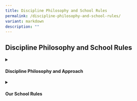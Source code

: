 ```yaml
---
title: Discipline Philosophy and School Rules
permalink: /discipline-philosophy-and-school-rules/
variant: markdown
description: ""
---
```

<h2>Discipline Philosophy and School Rules</h2>
<details class="isomer-details">
<summary><h4>Discipline Philosophy and Approach</h4>
	</summary><h5>Framework:</h5>
<img style="width: 30%" height="auto" width="30%" alt="School Uniform" src="/images/Discipline/Discipline_Framework.jpg"><br>
At the core of the framework, the balance symbolises equilibrium and fairness, suggesting the careful weighing of disciplinary actions with empathy and consideration for individual circumstances. This communicates the idea of maintaining discipline while also showing care and empathy towards those involved. It reinforces the concept of discipline not merely as enforcement but as a supportive and nurturing process. 
<h5>Philosophy:</h5>
AGPS believes that discipline should not focus on consequences, but about fostering a positive learning environment where all students can thrive. We embrace the concept of "Discipline with CARE," which emphasises guidance, support, and the development of self-regulation skills. This philosophy is grounded in the acronym CARE, with restorative practices integrated throughout:<br><br>
•	Compassion: We approach students with empathy and understanding, recognizing that behavior can stem from a variety of factors. We utilise restorative practices to create a safe space for students to express their feelings and perspectives when addressing misconduct.<br><br>
•	Accountability: We hold students accountable for their actions in a way that promotes reflection and growth. This may involve restorative practices like conferencing or circles, where students can take ownership of their behavior and the impact it had on others.<br><br>
• Respect: We treat all members of our school community with respect, fostering positive relationships and a sense of belonging. Restorative practices, like mediation, encourage respectful dialogue and help rebuild trust after conflict.<br><br>
•	Empowerment: We empower students to make positive choices and develop the skills necessary for self-discipline. Restorative practices provide opportunities for students to learn from their mistakes, repair harm caused, and contribute to solutions.
<h5>Approach:</h5>
Our school-wide discipline approach focuses on Prevention, Intervention, and Restoration, with restorative practices woven into the process:<br><br>
•	Prevention: We actively promote a positive school climate through clear expectations, positive reinforcement, and student well-being programmes. Our school-wide approach to enhancing student well-being is further strengthened by a positive education framework developed by Noble &amp; McGrath, known as the P.R.O.S.P.E.R framework. This framework empowers students to make positive choices and thrive both academically and personally. <br><br>
•	Intervention: We enforce discipline consistently, ensuring fairness. When misconduct occurs, we prioritise restorative practices as our primary intervention strategy.  Teachers will facilitate conferences or mediations.  This allows students to directly address the harm caused, identify underlying issues that may have contributed to the behavior, and collaboratively develop a plan to address the misconduct.  This approach ensures we promptly address inappropriate behavior while also promoting empathy, accountability, and sustainable positive change. The focus is on helping students develop self-discipline and good character. <br><br>
•	Restoration: Restorative practices remain central even when implementing consequences. Consequences may still be necessary, but they will be chosen with a restorative lens, such as Behavioural Corrective Duty (BCD) or Reflection Time (RT) that contribute to repairing the harm. * Students may be required to participate in conferences or mediation to understand the impact of their actions and contribute to repairing the harm caused. Teachers will work with students to replace inappropriate behaviors with prosocial ones and restore relationships with those impacted by their actions. <br><br>
<small>*Disciplinary consequences such as suspension and caning are considered in combination or separately, depending on the circumstances of each case.</small>
</details>
<details class="isomer-details">
<summary><h4>Our School Rules</h4>
</summary>

**1. General Conduct**

	Students are expected to:
* Exhibit the **A.N.C.H.O.R.** values - Agility, iNtegrity, Care, Humility, Optimism and Resilience<br>
* Be polite and well-behaved in and outside of school.<br>
* Greet all members of Anchor Green Primary School community – teachers, non-teaching staff, parents and visitors politely.<br>
* Move quietly in an orderly manner when moving around the school.<br>
* Handle all school equipment and property with care.
* Keep the classrooms and school premises clean
* Observe safety guidelines and behave in a safe manner

**2. Attendance and Punctuality**<br>
* Daily attendance is compulsory.
* Please do not send your child to school if he/she is unwell and please call the school to inform his/her Form teacher of your child’s absence.
* Absenteeism must be covered by a Medical Certificate from a doctor OR a letter with a valid supporting document.
* A valid Medical Certificate, from a clinic registered with the Singapore Medical Council, must be submitted to your child’s/ward’s Form Teacher if he/she has missed any scheduled assessments, when he/she returns to school.
* An automated message will be sent to the student’s parent/guardian should a student be absent from school and if the student’s parent/guardian has not updated the school on the student’s absence.
* Please contact the school’s General Office, as soon as possible, upon receiving the message to update the school on the reason for your child’s/ward’s absence and provide the relevant supporting document (e.g. MC) when your child/ward returns to school.
* Students are to report at the assembly venue for flag raising by 7.20 am.
* Students who arrive at the assembly area after 7.30am will be marked as ‘Late’.
* Students are to participate and be punctual for school and all designated school activities.
* Students must complete the full school term. Prolonged and frequent absence from school will hamper a child’s learning and development. In addition, this may have an impact on his/her Holistic Development Profile (HDP) Report unless the absence is due to valid reason(s) (e.g. Medical Leave).
* Students’ Holistic Development Profile (HDP) and Conduct Grade (CG) report will also be affected should he/ she not adhere to the above-mentioned rules relating to attendance and punctuality.

**3. Assembly/Pledge Taking**<br>
* Students who are Singapore Citizens must sing the National Anthem and recite the Pledge. Students will recite the Pledge with their right fist over their heart.
* All students are required to sing the school song.
* Students are to observe all the commands for assembly without fidgeting.
* It is mandatory for all students to uphold the integrity of the flag raising ceremony.

**4. Classroom Conduct**<br>
* Students are required to stand and greet the teachers before and after lessons.
* No food and sweet drinks are to be consumed in the classroom except during the prescribed snack time. Only plain water is allowed to be consumed in class.
* All students will proceed to the canteen during recess.  They are not to stay in the classroom.
* Students will require the teacher’s permission before stepping out of the classroom.

**5. Attire and Appearance**<br>
* Students should be properly and neatly attired.  They must wear the prescribed school uniform and no modification to the uniform is allowed.
* Sweaters may be worn only when the weather is cold (e.g. on rainy days in the morning). Should there be extenuating circumstances, the school can consider the request on a case-by-case basis.
* Students are allowed to wear their PE attire on days they have PE lessons and/or Co-Curricular Activities. (Refer to page 9 of the student’s diary for the examples.)
<table style="minWidth: 50px">
<colgroup>
<col>
<col>
</colgroup>
<tbody>
<tr>
<td rowspan="1" colspan="1">
<p><strong>Hair</strong>
</p>
</td>
<td rowspan="1" colspan="1">
<p><strong><u>Fringe</u></strong>
<br>- Fringe must be neat and kept above the eyebrows (for both and girls)
<br>- Long fringe must be pinned up (for girls)
<br><strong><u>Length</u></strong>
<br>- Long hair (below the collar) must be tied up and plaited neatly (for
girls)
<br>- Hair must be kept short and neat (for boys)
<br>- Fanciful hairstyle is not allowed
<br><strong><u>Facial Hair</u></strong>
<br>- Facial hair such as moustache and beard not allowed
<br><strong><u>Grooming</u></strong>
<br>- Hair must not be tinted or dyed (for girls)
<br>- Hair must not be tinted, dyed or spiked (for boys)
<br><strong><u>Hair Accessories</u></strong><u> </u>
<br>- All hair accessories must be black or navy blue and not jeweled. (girls)</p>
</td>
</tr>
<tr>
<td rowspan="1" colspan="1">
<p><strong>Attire</strong>
</p>
</td>
<td rowspan="1" colspan="1">
<p><strong><u>Uniform / PE Attire</u></strong>
<br>- School uniform must be of appropriate size
<br>- Shorts and skirts must be of knee length
<br>- Students are not required to tuck-in their School Uniform and PE Polo
T-Shirt.
<br><strong><u>Socks</u></strong>
<br>- Ankle socks are not allowed
<br>- Socks should be above ankle length
<br><strong><u>Shoes </u></strong>
<br>- Black canvas shoes.
<br>- No sports shoes except on CCA days after Curriculum hours or when pupil
is participating in competitions
<br>- Slip-ons are not allowed
<br><strong><u>Name Tag</u></strong>
<br>- Name tag should be ironed / sewn on the left side of the school uniform
and PE T-shirt and above the school logo</p>
</td>
</tr>
<tr>
<td rowspan="1" colspan="1">
<p><strong>Accessories</strong>
</p>
</td>
<td rowspan="1" colspan="1">
<p>- Only small black or dark blue ear studs are allowed - for female students
only.
<br>- Colourful and/or multiple ear studs are not allowed.
<br>- Students are not allowed to wear wrist or friendship bands, jewellery
or accessories of any kind to school for uniformity and safety reasons</p>
</td>
</tr>
<tr>
<td rowspan="1" colspan="1">
<p><strong>Nails</strong>
</p>
</td>
<td rowspan="1" colspan="1">
<p>- Nails must be kept short and clean
<br>- No nail polish is allowed</p>
</td>
</tr>
</tbody>
</table>
<strong>School Uniform</strong>
<div class="isomer-image-wrapper">
<img style="width: 50%" height="auto" width="50%" alt="School Uniform" src="/images/Discipline/School_Uniform.jpg">
<strong>PE Uniform</strong>
<div class="isomer-image-wrapper">
<img style="width: 50%" height="auto" width="50%" alt="School Uniform" src="/images/Discipline/PE_Uniform.jpg">

**6. Permission to leave school/country during Curriculum/Term Time**<br>
* Students must refrain from travelling or leaving the country during the school term. For urgent cases, written permission must be sought from the school and is subjected to approval by the School Leaders. Parents are to check the school calendar before planning their vacations.

**7. Mobile Phone/Smart Watches Policy**<br>
* All students are not to bring any form of weapons or weapon-like items to school. Possession of and bringing of such items are strictly prohibited.
* All sharp-edged and pointed objects such as scissors, pen-knives, cutting blades, paper cutters, including weapon-like toys such as toy guns, toy knives etc. are strictly prohibited.

**8. Mobile Phone/Smart Watches Policy**<br>
* The school does not encourage students to bring mobile phones and/or smart devices (e.g. smart wrist watches – with the ability to communicate, capture and/or record images or sounds) to school.
* Parents who would like their child to carry a mobile phone must take personal responsibility. The school will not be responsible for any loss or damage to the mobile phones or smart watches.
* Students are not allowed to use their mobile phones and/or smart devices (e.g. smart wrist watches) in school.
* Students’ mobile phones and/or smart devices (e.g. smart wrist watches) may be confiscated as a disciplinary measure and/or for the purpose of investigation if students contravened the above rule.</div></div>
</details>
